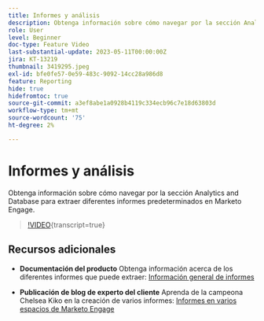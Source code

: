 ```yaml
---
title: Informes y análisis
description: Obtenga información sobre cómo navegar por la sección Analytics and Database para extraer diferentes informes predeterminados en Marketo Engage.
role: User
level: Beginner
doc-type: Feature Video
last-substantial-update: 2023-05-11T00:00:00Z
jira: KT-13219
thumbnail: 3419295.jpeg
exl-id: bfe0fe57-0e59-483c-9092-14cc28a986d8
feature: Reporting
hide: true
hidefromtoc: true
source-git-commit: a3ef8abe1a0928b4119c334ecb96c7e18d63803d
workflow-type: tm+mt
source-wordcount: '75'
ht-degree: 2%

---
```


# Informes y análisis

Obtenga información sobre cómo navegar por la sección Analytics and Database para extraer diferentes informes predeterminados en Marketo Engage.

>[!VIDEO](https://video.tv.adobe.com/v/3419295/?learn=on){transcript=true}

## Recursos adicionales

* **Documentación del producto**
Obtenga información acerca de los diferentes informes que puede extraer: [Información general de informes](https://experienceleague.adobe.com/docs/marketo/using/product-docs/reporting/reporting-overview.html?lang=en&amp;sdid=M7K4SLTS&amp;mv=email&amp;mv2=instreml)

* **Publicación de blog de experto del cliente**
Aprenda de la campeona Chelsea Kiko en la creación de varios informes: [Informes en varios espacios de Marketo Engage](https://nation.marketo.com/t5/product-blogs/how-marketo-champion-chelsea-kiko-reports-in-various-marketo/ba-p/242627)

